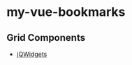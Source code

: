 # my-vue-bookmarks

## Grid Components
* [jQWidgets](https://www.jqwidgets.com/vue-components-documentation/)
